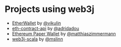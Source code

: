 Projects using web3j
====================

-   [EtherWallet](https://play.google.com/store/apps/details?id=org.vikulin.etherwallet) by [\@vikulin](https://github.com/vikulin)
-   [eth-contract-api](https://github.com/adridadou/eth-contract-api) by [\@adridadou](https://github.com/adridadou)
-   [Ethereum Paper Wallet](https://github.com/matthiaszimmermann/ethereum-paper-wallet) by [\@matthiaszimmermann](https://github.com/matthiaszimmermann)
-   [web3j-scala](https://github.com/mslinn/web3j-scala) by [\@mslinn](https://github.com/mslinn)

